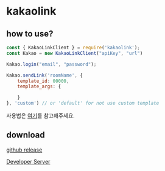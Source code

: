 # kakaolink
## how to use?
```javascript
const { KakaoLinkClient } = require('kakaolink');
const Kakao = new KakaoLinkClient("apiKey", "url")

Kakao.login("email", "password");

Kakao.sendLink('roomName', {
    template_id: 00000,
    template_args: {

    }
}, 'custom') // or 'default' for not use custom template
```

사용법은 [여기](https://github.com/archethic/kakaolink/wiki/1.-모듈-적용법)를 참고해주세요.

## download
[github release](https://github.com/archethic/kakaolink/releases)

[Developer Server](https://arthic.dev/kakaolink.zip)
